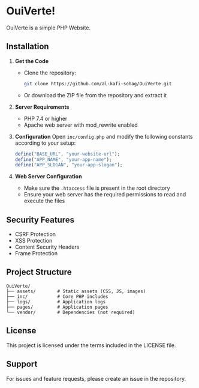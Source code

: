 # OuiVerte!

OuiVerte is a simple PHP Website.

## Installation

1. **Get the Code**

   - Clone the repository:
     ```bash
     git clone https://github.com/al-kafi-sohag/OuiVerte.git
     ```
   - Or download the ZIP file from the repository and extract it

2. **Server Requirements**

   - PHP 7.4 or higher
   - Apache web server with mod_rewrite enabled

3. **Configuration**
   Open `inc/config.php` and modify the following constants according to your setup:

   ```php
   define("BASE_URL", "your-website-url");
   define("APP_NAME", "your-app-name");
   define("APP_SLOGAN", "your-app-slogan");
   ```

4. **Web Server Configuration**
   - Make sure the `.htaccess` file is present in the root directory
   - Ensure your web server has the required permissions to read and execute the files

## Security Features

- CSRF Protection
- XSS Protection
- Content Security Headers
- Frame Protection

## Project Structure

```
OuiVerte/
├── assets/        # Static assets (CSS, JS, images)
├── inc/           # Core PHP includes
├── logs/          # Application logs
├── pages/         # Application pages
└── vendor/        # Dependencies (not required)
```

## License

This project is licensed under the terms included in the LICENSE file.

## Support

For issues and feature requests, please create an issue in the repository.
